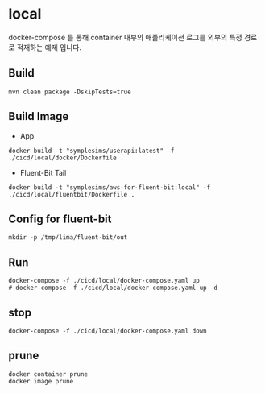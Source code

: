 # local
docker-compose 를 통해 container 내부의 애플리케이션 로그를 외부의 특정 경로로 적재하는 예제 입니다. 

## Build
```
mvn clean package -DskipTests=true
```

## Build Image
- App
```
docker build -t "symplesims/userapi:latest" -f ./cicd/local/docker/Dockerfile .
```

- Fluent-Bit Tail
```
docker build -t "symplesims/aws-for-fluent-bit:local" -f ./cicd/local/fluentbit/Dockerfile .
```

## Config for fluent-bit

```
mkdir -p /tmp/lima/fluent-bit/out
```

## Run
```
docker-compose -f ./cicd/local/docker-compose.yaml up
# docker-compose -f ./cicd/local/docker-compose.yaml up -d 
```

## stop
```
docker-compose -f ./cicd/local/docker-compose.yaml down
```

## prune
```
docker container prune
docker image prune
```

